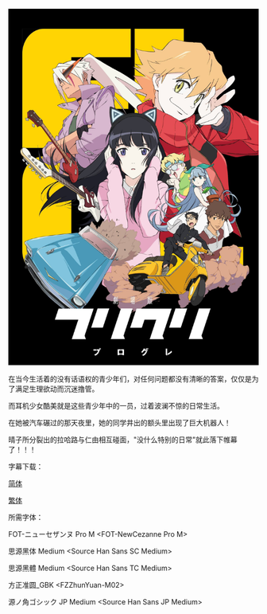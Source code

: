 ![](key_visual.jpg)

在当今生活着的没有话语权的青少年们，对任何问题都没有清晰的答案，仅仅是为了满足生理欲动而沉迷撸管。

而耳机少女酷美就是这些青少年中的一员，过着波澜不惊的日常生活。

在她被汽车碾过的那天夜里，她的同学井出的额头里出现了巨大机器人！

晴子所分裂出的拉哈路与仁由相互碰面，"没什么特别的日常"就此落下帷幕了！！！



字幕下载：

[简体](https://github.com/SweetSub/SweetSub/Archive/raw/master/FLCL%20Progressive/%5BSweetSub%5D%20FLCL%20Progressive.chs.ass)

[繁体](https://github.com/SweetSub/SweetSub/Archive/raw/master/FLCL%20Progressive/%5BSweetSub%5D%20FLCL%20Progressive.cht.ass)



所需字体：

FOT-ニューセザンヌ Pro M \<FOT-NewCezanne Pro M>

思源黑体 Medium \<Source Han Sans SC Medium>

思源黑體 Medium \<Source Han Sans TC Medium>

方正准圆\_GBK \<FZZhunYuan-M02> 

源ノ角ゴシック JP Medium \<Source Han Sans JP Medium> 
